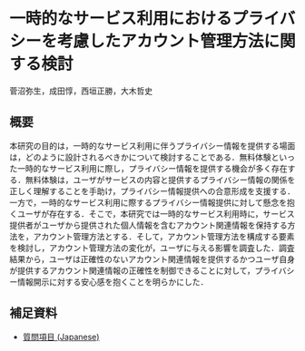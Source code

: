 # 一時的なサービス利用におけるプライバシーを考慮したアカウント管理方法に関する検討
菅沼弥生，成田惇，西垣正勝，大木哲史

## 概要
本研究の目的は，一時的なサービス利用に伴うプライバシー情報を提供する場面は，どのように設計されるべきかについて検討することである．無料体験といった一時的なサービス利用に際し，プライバシー情報を提供する機会が多く存在する．無料体験は，ユーザがサービスの内容と提供するプライバシー情報の関係を正しく理解することを手助け，プライバシー情報提供への合意形成を支援する．一方で，一時的なサービス利用に際するプライバシー情報提供に対して懸念を抱くユーザが存在する．そこで，本研究では一時的なサービス利用時に，サービス提供者がユーザから提供された個人情報を含むアカウント関連情報を保持する方法を，アカウント管理方法とする．そして，アカウント管理方法を構成する要素を検討し，アカウント管理方法の変化が，ユーザに与える影響を調査した．調査結果から，ユーザは正確性のないアカウント関連情報を提供するかつユーザ自身が提供するアカウント関連情報の正確性を制御できることに対して，プライバシー情報開示に対する安心感を抱くことを明らかにした．

## 補足資料
- [質問項目 (Japanese)](./ja/)
